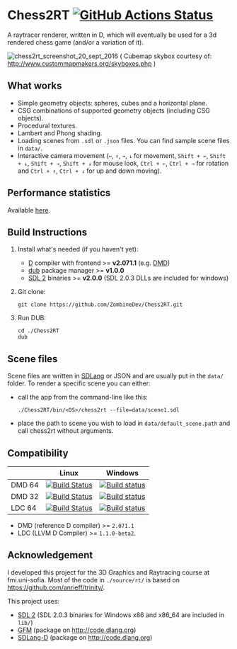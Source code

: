 Chess2RT [![GitHub Actions Status](https://github.com/PetarKirov/Chess2RT/workflows/GitHub%20Actions%20[Linux,%20Windows,%20macOS]%20CI/badge.svg)](https://github.com/PetarKirov/Chess2RT/actions)
========
A raytracer renderer, written in D, which will eventually be used for a
3d rendered chess game (and/or a variation of it).

![chess2rt_screenshot_20_sept_2016](https://cloud.githubusercontent.com/assets/3475150/18662160/c4766b1c-7f21-11e6-938f-4ac8caa28e80.png)
( Cubemap skybox courtesy of: http://www.custommapmakers.org/skyboxes.php )

What works
----------
+ Simple geometry objects: spheres, cubes and a horizontal plane.
+ CSG combinations of supported geometry  objects (including CSG objects).
+ Procedural textures.
+ Lambert and Phong shading.
+ Loading scenes from `.sdl` or `.json` files. You can find sample scene files in `data/`.
+ Interactive camera movement (`←`, `↑`, `→`, `↓` for movement, `Shift + ←`, `Shift + ↓`, `Shift + →`, `Shift + ↓` for mouse look, `Ctrl + ←`, `Ctrl + →` for rotation and `Ctrl + ↑`, `Ctrl + ↓` for up and down moving).

Performance statistics
----------------------
Available [here](https://github.com/ZombineDev/Chess2RT/blob/master/perf-results.md).

Build Instructions
------------------
1. Install what's needed (if you haven't yet):
    + [D][1] compiler with frontend >= **v2.071.1** (e.g. [DMD][2])
    + [dub][3] package manager >= **v1.0.0**
    + [SDL 2][4] binaries >= **v2.0.0** (SDL 2.0.3 DLLs are included for windows)
2. Git clone:
    ```
    git clone https://github.com/ZombineDev/Chess2RT.git
    ```

3. Run DUB:
    ```
    cd ./Chess2RT
    dub
    ```

Scene files
-----------
Scene files are written in [SDLang][5] or JSON and are usually put in the `data/` folder.
To render a specific scene you can either:
+ call the app from the command-line like this:
    ```
    ./Chess2RT/bin/<OS>/chess2rt --file=data/scene1.sdl
    ```

+ place the path to scene you wish to load in `data/default_scene.path` and call chess2rt without arguments.

Compatibility
-------------

|           | Linux | Windows |
|-----------|-------|---------|
| DMD 64 | [![Build Status](https://travis-ci.org/ZombineDev/Chess2RT.svg?branch=master)](https://travis-ci.org/ZombineDev/Chess2RT) | [![Build status](https://ci.appveyor.com/api/projects/status/e7bvb8us3o01p3gc?svg=true)](https://ci.appveyor.com/project/ZombineDev/chess2rt/branch/master) |
| DMD 32 | [![Build Status](https://travis-ci.org/ZombineDev/Chess2RT.svg?branch=master)](https://travis-ci.org/ZombineDev/Chess2RT) | [![Build status](https://ci.appveyor.com/api/projects/status/e7bvb8us3o01p3gc?svg=true)](https://ci.appveyor.com/project/ZombineDev/chess2rt/branch/master) |
| LDC 64 | [![Build Status](https://travis-ci.org/ZombineDev/Chess2RT.svg?branch=master)](https://travis-ci.org/ZombineDev/Chess2RT) | [![Build status](https://ci.appveyor.com/api/projects/status/e7bvb8us3o01p3gc?svg=true)](https://ci.appveyor.com/project/ZombineDev/chess2rt/branch/master) |

- DMD (reference D compiler) >= `2.071.1`
- LDC (LLVM D Compiler) >= `1.1.0-beta2`.

Acknowledgement
---------------
I developed this project for the 3D Graphics and Raytracing course at fmi.uni-sofia.
Most of the code in `./source/rt/` is based on https://github.com/anrieff/trinity/.

This project uses:
+ [SDL 2][4] (SDL 2.0.3 binaries for Windows x86 and x86_64
  are included in `lib/`)
+ [GFM][6] (package on http://code.dlang.org)
+ [SDLang-D][5] (package on http://code.dlang.org)

[1]: http://dlang.org/
[2]: http://dlang.org/download
[3]: http://code.dlang.org/download
[4]: http://www.libsdl.org/download-2.0.php
[5]: https://github.com/Abscissa/SDLang-D
[6]: https://github.com/d-gamedev-team/gfm
